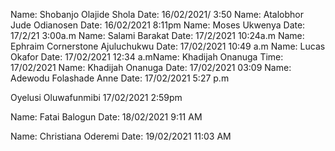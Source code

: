 Name: Shobanjo Olajide Shola
Date: 16/02/2021/ 3:50
Name: Atalobhor Jude Odianosen
Date: 16/02/2021 8:11pm
Name: Moses Ukwenya
Date: 17/2/21 3:00a.m
Name: Salami Barakat
Date: 17/2/2021 10:24a.m
Name: Ephraim Cornerstone Ajuluchukwu
Date: 17/02/2021 10:49 a.m
Name: Lucas Okafor
Date: 17/02/2021 12:34 a.mName: Khadijah Onanuga
Time: 17/02/2021
Name: Khadijah Onanuga
Date: 17/02/2021 03:09
Name: Adewodu Folashade Anne
Date: 17/02/2021 5:27 p.m

Oyelusi Oluwafunmibi
17/02/2021 2:59pm

Name: Fatai Balogun
Date: 18/02/2021 9:11 AM

Name: Christiana Oderemi
Date: 19/02/2021 11:03 AM